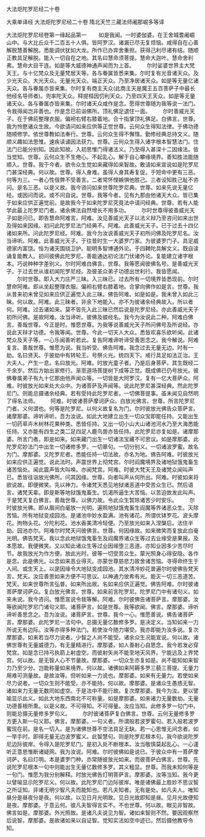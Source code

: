 <!-- { "loadSidebar": true } -->
大法炬陀罗尼经二十卷


大乘单译经
大法炬陀罗尼经二十卷
隋北天竺三藏法师阇那崛多等译


大法炬陀罗尼经卷第一缘起品第一
　　如是我闻。一时婆伽婆。在王舍城耆阇崛山中。与大比丘众千二百五十人俱。皆阿罗汉。诸漏已尽无复烦恼。咸得自在心善解脱慧善解脱。悉能调伏犹如大龙。所作已办弃舍重担。获得己利尽诸有结。随顺正教具足解脱。能入一切自在之地。其名曰慧命须菩提。慧命大迦叶。慧命舍利弗。慧命大目干连。如是等大威德神通声闻而为上首。
　　尔时娑婆世界主大梵天王。与十亿梵众及无量梵居天等。各与眷属皆悉来集。尔时复有光音诸天众。及少光天众。大光天众。无量光天众。端正天众。乃至净居诸天众。如是等无量亿诸天众。各与眷属亦皆来集。尔时复有商主天众(此商主天是魔王五百菩萨子中最长他经名导师者)。兜率陀天众。释提桓因忉利天众。乃至四天王天众。如是等无量诸天众。各与眷属亦皆来集。尔时诸天众咸作是念。愿得世尊随为我等说一法门。令我得闻岂非善也。作是念已前诣佛所。顶礼佛足退住一面。
　　尔时善威光天子。在于佛前整理衣服。偏袒右臂右膝着地。合十指掌顶礼佛足。白佛言。世尊。我为怜愍诸众生故。今欲请问如来应供等正觉世尊。云何众生得知法律。于佛功德随顺修学。依世尊教如法奉行。世尊。云何众生得不懈惰。勤修经典总持文义。随顺义趣如法思惟。速疾读诵因法获力。世尊。云何众生得入诸字根本智慧法门。住法门已能分别知。因此知故。入初思惟门得诸法义。乃至得入甚深十二因缘法。皆当觉知。世尊。云何众生不生倦心。不起乱心。解于自心攀缘境界。善知胜法能随顺入。世尊。我于今者。欲令众生觉如来藏得如来智故。敢请如来宣说如是陀罗尼门甚深经典。何以故。世尊。得人身难。虽得人身其寿复促。于短命中更有三恶。何等为三。一者心性佷弊不受善言。二者常怀悭嫉惧他胜己。三者设知胜己耻不咨问。是名三恶。以是义故。我今咨问如来世尊陀罗尼典。世尊。如来先说无量亿经。或因问而说。或不问自说。世尊。我等今者。见有九那由他诸天大众。皆已集于如来应供正遍觉前。是故我今于如来陀罗尼究竟法中请问经典。世尊。若有人能学此最上陀罗尼门者。诸余佛法自然增长不用多功。
　　尔时世尊得彼善威光天子如是问已。即告慧命阿难言。阿难。汝见善威光天子以法义辩乃至咨问如来出世及得如来因缘。初问此陀罗尼法门经典不。阿难。此善威光天子。已于过去十四亿诸如来所。问此陀罗尼经。阿难。我今为汝说善威光天子初所问佛及陀罗尼名。汝当谛听。阿难。此善威光天子。于往昔时生一大婆罗门家。为彼婆罗门子。具足威德家内富饶。恒为诸天围绕卫护。聪明多智博通外论。于四鞞陀具解文义。既自读诵复能教人。初问彼佛此陀罗尼。善能通达初论法门伏诸外论。复能建立诸字根本。巧说种种字差别义。尔时阿难白佛言。世尊。我等愿闻彼佛名号。是善威光天子。于过去世从谁初闻陀罗尼经。及彼圣众弟子功德出世利行。我皆愿闻。
　　尔时世尊。即入大力庄严三昧。入三昧已。过去所有一切境界皆悉现前。尔时慧命阿难。即从坐起整理衣服。偏袒右臂右膝着地。合掌向佛作如是言。世尊。我从昔来初未曾见如来应供正遍觉入此三昧。佛告阿难。如是如是。我未曾入如此三昧。何以故。阿难。此三昧者。非余下地能入。亦不为彼诸余经典故入。所以者何。阿难。过去诸如来。莫不皆先入此三昧已然后说是陀罗尼经。亦此善威光天子初所问佛。是故阿难。汝当谛听。彼佛及彼经名。我今为汝说此二种。阿难白佛言。善哉世尊。今正是时。惟愿世尊。为我等说善威光天子所问佛号及所说经。亦说此天辩才功德。令我等闻。世尊。今此一切天人大众。悉皆欢喜乐欲听闻。此诸梵众及天子等。一心乐闻善听若此。复告阿难谛听谛受善思念之。我今解说。阿难复言。善哉世尊。惟愿为说。我当听受。佛告阿难。我念过去无量无边。时有一劫。名曰贤天。于彼劫中有转轮王。号祭火光。统四天下。戒行具足如法正治。王大夫人。产生一息。名曰放光。阿难。时放光童子者。乃是后身菩萨。其生既经二千余岁。然后方始出家修行。渐至道场菩提树下成等正觉。既成佛已仍号放光。彼佛眷属弟子有九十亿那由他声闻众等。一切皆是大阿罗汉。复有一亿大菩萨众。阿难。时彼放光如来处大众中。为诸菩萨及声闻等。说此陀罗尼甚深经典。然此陀罗尼门。则能总摄诸余经典。若有受持此陀罗尼者。一切佛菩提事。虽未闻见自然明了得名法师。
　　阿难。时彼诸菩萨摩诃萨众。白放光佛言。世尊。所言陀罗尼门者。义何谓也。何等是陀罗尼。以何义故复名为门。尔时彼放光佛告众菩萨言。诸摩那婆。谛听谛听。吾为汝说。如此大地建立出生一切众宝即能任持。又能出生一切药草卉木树林花果种类。悉皆任持。又出一切小山大山诸池河水乃至大海悉能任持。又亦能有四生之类二足四足人鹿鸟兽亦皆任持。此陀罗尼亦复如是。诸摩那婆。所言门者。即是如来。如来藏门出生一切诸法宝藏不可思议。如是摩那婆。此陀罗尼妙法门中出生一切诸修多罗。一切章句。一切分别义。一切诸波罗蜜。故名为门。摩那婆。又陀罗尼者。悉能任持一切法故。亦名为地。佛告阿难。时彼放光如来应供正遍觉。说此法时。声震世界上彻梵宫。尔时阎魔境界及诸地狱饿鬼畜生诸苦恼处。闻此震声皆大叫唤。亦闻梵宫。阿难。时彼大梵天王及诸梵众闻叫声已。悉皆往诣放光佛所。问其因缘。世尊。向者叫声从何所出。阿难。时彼如来将欲说故。即便微笑。先以神力。令诸梵天悉见地狱诸恶道中受苦众生已。然后语言。诸梵天辈。即是斯等地狱饿鬼畜生。饥渴所逼生大苦恼。以苦迫故发此叫声。于是梵天复白佛言。善哉世尊。以佛力故。令此众生暂除诸苦少时安乐。
　　尔时彼放光佛。即从眉间白毫放一光明。遍照地狱饿鬼畜生阎魔等界诸恶众生。灭除苦恼。所有地狱变成园池。是诸池中妙水盈满。池有诸花。所谓优钵罗花。波头摩花。拘物头花。分陀利花。池水香美清冷轻便。乃至放光如来入涅槃后。法住半劫。园池亦尔。阿难尔时梵天问彼佛言。世尊。何因缘故。如来微笑而复放此白毫光明。佛告梵天。我以念此地狱饿鬼畜生及阎魔界诸众生等过去业缘受是果报。及本愿故。我便微笑。又以知此诸众生等过业因缘堕三恶道。亦知业因多少苦尽时节。故我放光为作方便。放此光时。彼等一切受苦众生。蒙光照身心得安隐。各作是念。此是佛光。以念如来恶业得灭。亦蒙世尊慈悲力故舍诸苦恼。寻得命终生于人间。或生天上。以是因缘令大地狱变成园池。其水清冷妙花普遍尔时彼佛告梵天言。梵天。汝应善思如来方便不可思议。以神通力放希有光。能灭一切三恶道苦。梵天。如来世尊所言弘普。如来所出故。名如来应供正遍觉。佛告阿难。尔时彼诸菩萨摩诃萨众。复白放光佛言。世尊。如来前言陀罗尼。陀罗尼门中有诸句义。如来未说。我今咨问。惟愿宣说令我等解。阿难。尔时彼佛告诸菩萨言。摩那婆。汝等欲闻陀罗尼门诸句义耶。诸菩萨言。如是世尊。我等欲闻。佛言。摩那婆。谛听谛听善思念之。吾为汝说。诸菩萨言。世尊。我今一心。惟愿善说。佛告诸菩萨言。摩那婆。此陀罗尼一法句中。总摄无量亿数修多罗。是决定义。当知如来一力所说无有边际。汝等亦得多种法门。若使汝今随力堪受。我亦即能为汝多说。复次摩那婆。如来若当尽力说者。少智之人尚不能受。诸余众生况能宣说。何以故。诸佛世尊有无量威德力。有无量精进行。摩那婆。如人善射心自思念。我今若发必穿梵宫。如是念已持弓执箭上射虚空。而彼射矢尚不能至地天风界。宁能远及上界梵宫。何以故。是无智人心不节量故。摩那婆。一切众生亦复如是。尚不能知如来智力乃至少分。岂能称量如来境界。何以故。诸佛如来阿耨多罗三藐三菩提。无量力用难可测量故。是故汝等。但听如来一力说也。摩那婆。如来有无量力。若使如来尽力说者。一切众生则不能受。亦不能持。何以故。摩那婆。是诸众生愚惑无智。诸如来力无量无数同如虚空。于是法中不能行故。复次摩那婆。我今为汝。更以譬喻显示此义。如此大地东西南北不可称量。如是摩那婆。如来诸力无量数劫。无量功德善根所熏。以是义故。不可得知。不可得量。汝应当知。此修多罗一句门中。则能总摄无量修多罗句义。
　　尔时彼诸菩萨复白佛言。世尊。云何无量修多罗方更入斯一句义耶。佛言。摩那婆。一句义者。所谓般若波罗蜜句。若入般若波罗蜜现在前。是名一切入。是为诸佛世尊不空法具足无缺。若一心思惟无间念者。如一举手时。即得无量无边波罗蜜义。此智慧句。则是陀罗尼根本句。我今欲说陀罗尼边际彼岸。令得入是陀罗尼门。是初入处不断根本。汝当敬慎莫起乱心。一心谨听正意思惟断诸疑网。我为汝说。阿难。尔时彼佛如是说已。于彼众中有一菩萨摩诃萨。名曰灯明。本是婆罗门种。亦常随彼放光如来。而彼菩萨白佛言。世尊。先说陀罗尼根本一句中则能出生无量亿数修多罗。其义粗显。世尊。而我未知何等是一句门。惟愿为我分别解释。时放光佛告灯明菩萨言。摩那婆。汝等当知。我今更以譬喻显示陀罗尼义。何以故。此陀罗尼门边际彼岸。唯是诸佛最上胜妙不思议智之所证知。非诸无明少智凡夫而能知也。若凡夫知者。无有是处。如凡夫人。唯知昼分是昼夜分是夜。何以故。以见日月光明故。见日光故即知是昼。见月光故便知是夜。摩那婆。于意云何。彼凡夫智得言实不。不也世尊。何以故。眼见非智故。佛言如是。摩那婆。外光照故。是诸凡夫说见为智。诸如来智则不然。要因观察然后说智。摩那婆。是故诸如来以自证智。觉知实法如空中迹已。然后摄他教导令知。
